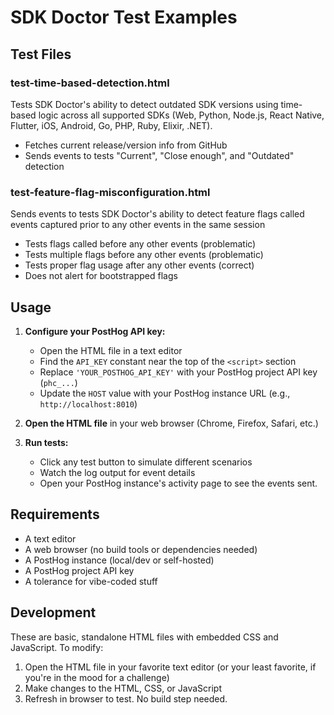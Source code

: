 # SDK Doctor Test Examples

## Test Files

### test-time-based-detection.html

Tests SDK Doctor's ability to detect outdated SDK versions using time-based logic across all supported SDKs (Web, Python, Node.js, React Native, Flutter, iOS, Android, Go, PHP, Ruby, Elixir, .NET).

- Fetches current release/version info from GitHub
- Sends events to tests "Current", "Close enough", and "Outdated" detection

### test-feature-flag-misconfiguration.html

Sends events to tests SDK Doctor's ability to detect feature flags called events captured prior to any other events in the same session

- Tests flags called before any other events (problematic)
- Tests multiple flags before any other events (problematic)
- Tests proper flag usage after any other events (correct)
- Does not alert for bootstrapped flags

## Usage

1. **Configure your PostHog API key:**

    - Open the HTML file in a text editor
    - Find the `API_KEY` constant near the top of the `<script>` section
    - Replace `'YOUR_POSTHOG_API_KEY'` with your PostHog project API key (`phc_...`)
    - Update the `HOST` value with your PostHog instance URL (e.g., `http://localhost:8010`)

2. **Open the HTML file** in your web browser (Chrome, Firefox, Safari, etc.)

3. **Run tests:**
    - Click any test button to simulate different scenarios
    - Watch the log output for event details
    - Open your PostHog instance's activity page to see the events sent.

## Requirements

- A text editor
- A web browser (no build tools or dependencies needed)
- A PostHog instance (local/dev or self-hosted)
- A PostHog project API key
- A tolerance for vibe-coded stuff

## Development

These are basic, standalone HTML files with embedded CSS and JavaScript. To modify:

1. Open the HTML file in your favorite text editor (or your least favorite, if you're in the mood for a challenge)
2. Make changes to the HTML, CSS, or JavaScript
3. Refresh in browser to test. No build step needed.
